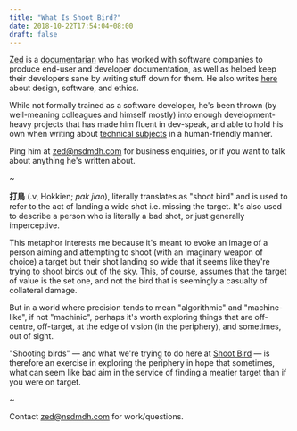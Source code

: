 ```yaml
---
title: "What Is Shoot Bird?"
date: 2018-10-22T17:54:04+08:00
draft: false
---
```


[Zed](https://www.zeddee.com) is a [documentarian](/posts/why-technical-documentation) who
has worked with software companies to produce end-user and developer
documentation, as well as helped keep their developers sane by 
writing stuff down for them. He also writes [here](/blog)
about design, software, and ethics.

While not formally trained as a software developer, he's been thrown 
(by well-meaning colleagues and himself mostly) into enough development-heavy projects that
has made him fluent in dev-speak, and able to hold his own when writing about
[technical subjects](/hire-us) in a human-friendly manner.

Ping him at [zed@nsdmdh.com](mailto://zed@nsdmdh.com)
for business enquiries, or if you want to talk about anything he's written about.

*~*

**打鳥** (.v, Hokkien; _pak jiao_), literally translates as "shoot bird"
and is used to refer to the act of landing a wide shot
i.e. missing the target.
It's also used to describe a person who is literally a bad shot,
or just generally imperceptive.

This metaphor interests me because it's meant to evoke an
image of a person aiming and attempting to shoot (with an imaginary
weapon of choice) a target but their shot landing so wide that it seems like they're trying to shoot birds out of the sky. This, of course, assumes
that the target of value is the set one, and not the bird that is seemingly
a casualty of collateral damage.

But in a world where precision tends to mean "algorithmic" and "machine-like", if not "machinic", perhaps it's worth exploring things that are off-centre, off-target, at the edge of vision (in the periphery), and sometimes, out of sight.

"Shooting birds" — and what we're trying to do here at [Shoot Bird](/what-is-shoot-bird) — is therefore an exercise in exploring the periphery in hope that sometimes, what can seem like bad aim in the
service of finding a meatier target than if you were on target.

*~*

Contact [zed@nsdmdh.com](mailto://zed@nsdmdh.com) for work/questions.
